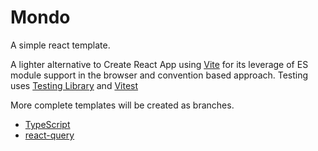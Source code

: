 # Mondo

A simple react template.

A lighter alternative to Create React App using [Vite](https://vitejs.dev/) for its leverage of ES module support in the browser and convention based approach. Testing uses [Testing Library](https://testing-library.com/) and [Vitest](https://vitest.dev/)

More complete templates will be created as branches.

- [TypeScript](https://github.com/johnhunter/mondo/tree/TypeScript)
- [react-query](https://github.com/johnhunter/mondo/tree/react-query)